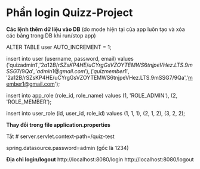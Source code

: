 # Phần login Quizz-Project

**Các lệnh thêm dữ liệu vào DB**
(do mode hiện tại của app luôn tạo và xóa các bảng trong DB khi run/stop app)

ALTER TABLE user AUTO_INCREMENT = 1;

insert into user (username, password, email) values
('quizadmin1','$2a$12$B/rSZsKP4HE/uCYrgGsVZOYTEMWS6tnjpeVHez.LTS.9mSSG7/9Qa','admin1@gmail.com'),
('quizmember1','$2a$12$B/rSZsKP4HE/uCYrgGsVZOYTEMWS6tnjpeVHez.LTS.9mSSG7/9Qa','member1@gmail.com');

insert into app_role (role_id, role_name) values
(1, 'ROLE_ADMIN'),
(2, 'ROLE_MEMBER');

insert into user_role (id, user_id, role_id) values
(1, 1, 1),
(2, 1, 2),
(3, 2, 2);


**Thay đổi trong file application.properties**

 Tắt # server.servlet.context-path=/quiz-test

 spring.datasource.password=admin (gốc là 1234)

**Địa chỉ login/logout**
http://localhost:8080/login
http://localhost:8080/logout